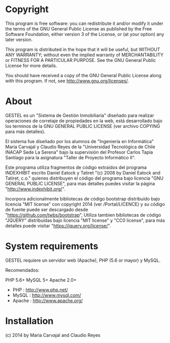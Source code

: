 Copyright
=========

This program is free software: you can redistribute it and/or modify
it under the terms of the GNU General Public License as published by
the Free Software Foundation, either version 3 of the License, or
(at your option) any later version.

This program is distributed in the hope that it will be useful,
but WITHOUT ANY WARRANTY; without even the implied warranty of
MERCHANTABILITY or FITNESS FOR A PARTICULAR PURPOSE.  See the
GNU General Public License for more details.

You should have received a copy of the GNU General Public License
along with this program.  If not, see <http://www.gnu.org/licenses/>.

About
=====

GESTEL es un "Sistema de Gestión Inmobiliaria" diseñado para realizar
operaciones de corretaje de propiedades en la web, está desarrollado
bajo los terminos de la GNU GENERAL PUBLIC LICENSE (ver archivo COPYING
para más detalles).

El sistema fue diseñado por los alumnos de "Ingeniería en Informática"
Maria Carvajal y Claudio Reyes de la "Universidad Tecnológica de Chile
INACAP Sede La Serena" bajo la supervisión del Profesor Carlos Tapia
Santiago para la asignatura "Taller de Proyecto Informático II".

Este programa utiliza fragmentos de código extraidos del programa
INDEXHIBIT escrito Daniel Eatock y Tatiret "(c) 2008 by Daniel Eatock
and Tatiret, c.o." quienes distribuyen el código del programa bajo
licencia "GNU GENERAL PUBLIC LICENSE", para mas detalles puedes
visitar la página "http://www.indexhibit.org/".

Incorpora adicionalmente bibliotecas de código bootstrap distribuído
bajo licencia "MIT license" con copyright 2014 (ver /Portal/LICENCE)
y su código de fuente puede ser descargado desde
"https://github.com/twbs/bootstrap", Utiliza tambien bibliotecas de
código "JQUERY" distribuídas bajo licencia "MIT license" y "CC0 license",
para más detalles puede visitar "https://jquery.org/license/".

System requirements
===================

GESTEL requiere un servidor web (Apache), PHP (5.6 or mayor) y MySQL.

Recomendados:

PHP 5.6+
MySQL 5+
Apache 2.0+

* PHP    : http://www.php.net/
* MySQL  : http://www.mysql.com/
* Apache : http://www.apache.org/

Installation
============



(c) 2014 by Maria Carvajal and Claudio Reyes